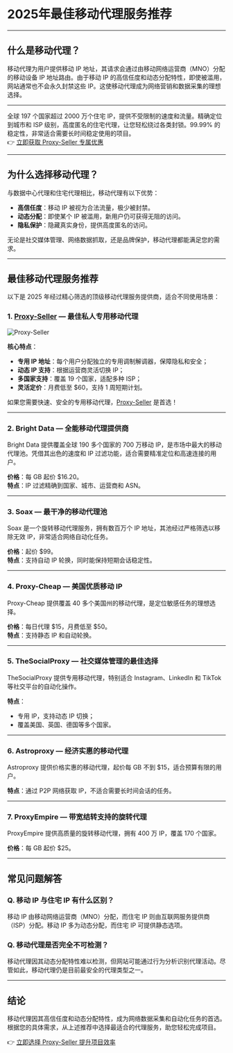 # 2025年最佳移动代理服务推荐

---


## 什么是移动代理？

移动代理为用户提供移动 IP 地址，其请求会通过由移动网络运营商（MNO）分配的移动设备 IP 地址路由。由于移动 IP 的高信任度和动态分配特性，即使被滥用，网站通常也不会永久封禁这些 IP。这使移动代理成为网络营销和数据采集的理想选择。

---

全球 197 个国家超过 2000 万个住宅 IP，提供不受限制的速度和流量。精确定位到城市和 ISP 级别，高度匿名的住宅代理，让您轻松绕过各类封锁。99.99% 的稳定性，非常适合需要长时间稳定使用的项目。  
👉 [立即获取 Proxy-Seller 专属优惠](https://bit.ly/proxy-seller-coupon)

---
## 为什么选择移动代理？

与数据中心代理和住宅代理相比，移动代理有以下优势：
- **高信任度**：移动 IP 被视为合法流量，极少被封禁。
- **动态分配**：即使某个 IP 被滥用，新用户仍可获得无阻的访问。
- **隐私保护**：隐藏真实身份，提供高度匿名的访问。

无论是社交媒体管理、网络数据抓取，还是品牌保护，移动代理都能满足您的需求。

---

## 最佳移动代理服务推荐

以下是 2025 年经过精心筛选的顶级移动代理服务提供商，适合不同使用场景：

### 1. **[Proxy-Seller](https://bit.ly/proxy-seller-coupon)** — 最佳私人专用移动代理

![Proxy-Seller](https://www.linuxhaxor.net/wp-content/uploads/2023/11/Proxy-Seller-—-Best-Private-And-Dedicated-Mobile-Proxies.jpg)

**核心特点**：
- **专用 IP 地址**：每个用户分配独立的专用调制解调器，保障隐私和安全；
- **动态 IP 支持**：根据运营商灵活切换 IP；
- **多国家支持**：覆盖 19 个国家，适配多种 ISP；
- **灵活定价**：月费低至 $60，支持 1 周短期计划。

如果您需要快速、安全的专用移动代理，[Proxy-Seller](https://bit.ly/proxy-seller-coupon) 是首选！

---

### 2. **Bright Data** — 全能移动代理提供商

Bright Data 提供覆盖全球 190 多个国家的 700 万移动 IP，是市场中最大的移动代理池。凭借其出色的速度和 IP 过滤功能，适合需要精准定位和高速连接的用户。

**价格**：每 GB 起价 $16.20。  
**特点**：IP 过滤精确到国家、城市、运营商和 ASN。

---

### 3. **Soax** — 最干净的移动代理池

Soax 是一个旋转移动代理服务，拥有数百万个 IP 地址，其池经过严格筛选以移除无效 IP，非常适合网络自动化任务。

**价格**：起价 $99。  
**特点**：支持自动 IP 轮换，同时能保持短期会话稳定性。

---

### 4. **Proxy-Cheap** — 美国优质移动 IP

Proxy-Cheap 提供覆盖 40 多个美国州的移动代理，是定位敏感任务的理想选择。

**价格**：每日代理 $15，月费低至 $50。  
**特点**：支持静态 IP 和自动轮换。

---

### 5. **TheSocialProxy** — 社交媒体管理的最佳选择

TheSocialProxy 提供专用移动代理，特别适合 Instagram、LinkedIn 和 TikTok 等社交平台的自动化操作。

**特点**：
- 专用 IP，支持动态 IP 切换；
- 覆盖美国、英国、德国等多个国家。

---

### 6. **Astroproxy** — 经济实惠的移动代理

Astroproxy 提供价格实惠的移动代理，起价每 GB 不到 $15，适合预算有限的用户。

**特点**：通过 P2P 网络获取 IP，不适合需要长时间会话的任务。

---

### 7. **ProxyEmpire** — 带宽结转支持的旋转代理

ProxyEmpire 提供高质量的旋转移动代理，拥有 400 万 IP，覆盖 170 个国家。

**价格**：每 GB 起价 $25。

---

## 常见问题解答

### Q. 移动 IP 与住宅 IP 有什么区别？
移动 IP 由移动网络运营商（MNO）分配，而住宅 IP 则由互联网服务提供商（ISP）分配。移动 IP 多为动态分配，而住宅 IP 可提供静态选项。

### Q. 移动代理是否完全不可检测？
移动代理因其动态分配特性难以检测，但网站可能通过行为分析识别代理活动。尽管如此，移动代理仍是目前最安全的代理类型之一。

---

## 结论

移动代理因其高信任度和动态分配特性，成为网络数据采集和自动化任务的首选。根据您的具体需求，从上述推荐中选择最适合的代理服务，助您轻松完成项目。

👉 [立即选择 Proxy-Seller 提升项目效率](https://bit.ly/proxy-seller-coupon)
